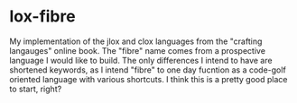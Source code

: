 # lox-fibre
 My implementation of the jlox and clox languages from the "crafting langauges" online book. The "fibre" name comes from a prospective language I would like to build. The only differences I intend to have are shortened keywords, as I intend "fibre" to one day fucntion as a code-golf oriented language with various shortcuts. I think this is a pretty good place to start, right?
